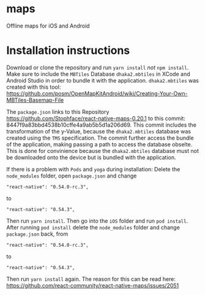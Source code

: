 # maps
Offline maps for iOS and Android

# Installation instructions
Download or clone the repository and run `yarn install` *not* `npm install`.
Make sure to include the `MBTiles` Database `dhaka2.mbtiles` in XCode and Android Studio in order to bundle it with the application. `dhaka2.mbtiles` was created with this tool: https://github.com/posm/OpenMapKitAndroid/wiki/Creating-Your-Own-MBTiles-Basemap-File

The `package.json` links to this Repository https://github.com/Stophface/react-native-maps-0.20.1 to this commit: 8447f9a83bbd4538b10cffe4a9ab5b5d1a206d69. This commit includes the transformation of the y-Value, because the `dhaka2.mbtiles` database was created using the `TMS` specification. The commit further access the bundle of the application, making passing a path to access the database obselte. This is done for convinience because the `dhaka2.mbtiles` database must not be downloaded onto the device but is bundled with the application. 

If there is a problem with `Pods` and `yoga` during installation:
Delete the `node_modules` folder, open `package.json` and change

```
"react-native": "0.54.0-rc.3",
```

to

```
"react-native": "0.54.3",
```

Then run `yarn install`. Then go into the `iOS` folder and run `pod install`. After running `pod install` delete the 
`node_modules` folder and change `package.json` back, from

```
"react-native": "0.54.0-rc.3",
```

to

```
"react-native": "0.54.3",
```

Then run `yarn install` again. The reason for this can be read here: https://github.com/react-community/react-native-maps/issues/2051
